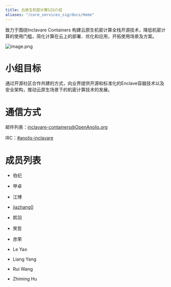```yaml
---
title: 云原生机密计算SIG介绍
aliases: "/core_services_sig/docs/Home"
---
```


致力于围绕Inclavare Containers 构建云原生机密计算全栈开源技术，降低机密计算的使用门槛，简化计算在云上的部署、优化和应用，开拓使用场景及方案。

![image.png](https://intranetproxy.alipay.com/skylark/lark/0/2020/png/301940/1595821599045-f0b630ad-72d4-4405-8288-c7126cb349ba.png?x-oss-process=image%2Fresize%2Cw_1500)

# 小组目标

通过开源社区合作共建的方式，向业界提供开源和标准化的Enclave容器技术以及安全架构，推动云原生场景下的机密计算技术的发展。

# 通信方式

邮件列表：[inclavare-containers@OpenAnolis.org](mailto:inclavare@OpenAnolis.org)

IRC：[#anolis-inclavare](https://webchat.freenode.net/#anolis-inclavare)

# 成员列表

- 伯纪

- 甲卓

- 江博

- [jiazhang0]( https://github.com/jiazhang0)

- 熙羽

- 笑哲

- 彦荣

- Le Yao

- Liang Yang

- Rui Wang

- Zhiming Hu